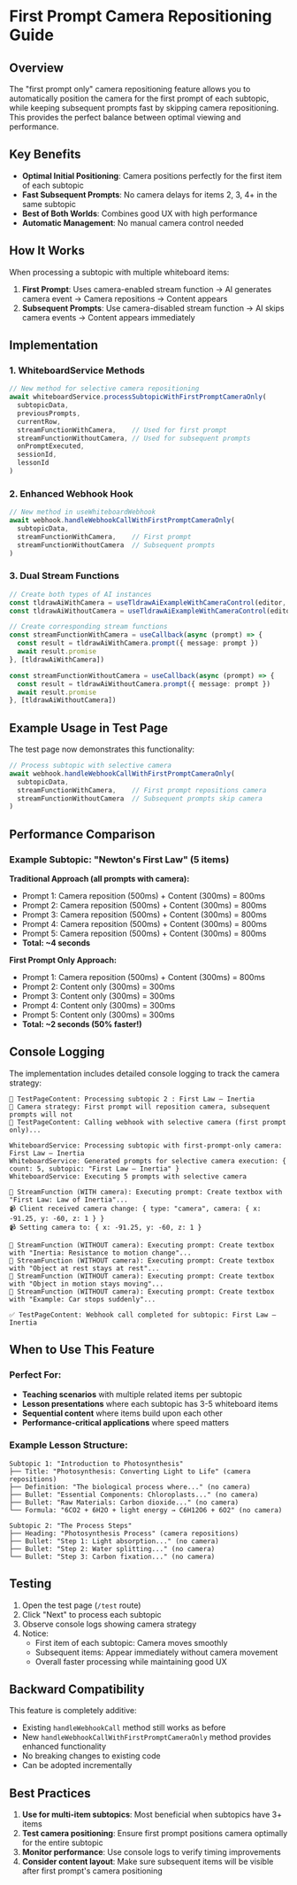# First Prompt Camera Repositioning Guide

## Overview

The "first prompt only" camera repositioning feature allows you to automatically position the camera for the first prompt of each subtopic, while keeping subsequent prompts fast by skipping camera repositioning. This provides the perfect balance between optimal viewing and performance.

## Key Benefits

- **Optimal Initial Positioning**: Camera positions perfectly for the first item of each subtopic
- **Fast Subsequent Prompts**: No camera delays for items 2, 3, 4+ in the same subtopic
- **Best of Both Worlds**: Combines good UX with high performance
- **Automatic Management**: No manual camera control needed

## How It Works

When processing a subtopic with multiple whiteboard items:

1. **First Prompt**: Uses camera-enabled stream function → AI generates camera event → Camera repositions → Content appears
2. **Subsequent Prompts**: Use camera-disabled stream function → AI skips camera events → Content appears immediately

## Implementation

### 1. WhiteboardService Methods

```typescript
// New method for selective camera repositioning
await whiteboardService.processSubtopicWithFirstPromptCameraOnly(
  subtopicData,
  previousPrompts,
  currentRow,
  streamFunctionWithCamera,    // Used for first prompt
  streamFunctionWithoutCamera, // Used for subsequent prompts
  onPromptExecuted,
  sessionId,
  lessonId
)
```

### 2. Enhanced Webhook Hook

```typescript
// New method in useWhiteboardWebhook
await webhook.handleWebhookCallWithFirstPromptCameraOnly(
  subtopicData,
  streamFunctionWithCamera,    // First prompt
  streamFunctionWithoutCamera  // Subsequent prompts
)
```

### 3. Dual Stream Functions

```typescript
// Create both types of AI instances
const tldrawAiWithCamera = useTldrawAiExampleWithCameraControl(editor, true)
const tldrawAiWithoutCamera = useTldrawAiExampleWithCameraControl(editor, false)

// Create corresponding stream functions
const streamFunctionWithCamera = useCallback(async (prompt) => {
  const result = tldrawAiWithCamera.prompt({ message: prompt })
  await result.promise
}, [tldrawAiWithCamera])

const streamFunctionWithoutCamera = useCallback(async (prompt) => {
  const result = tldrawAiWithoutCamera.prompt({ message: prompt })
  await result.promise
}, [tldrawAiWithoutCamera])
```

## Example Usage in Test Page

The test page now demonstrates this functionality:

```typescript
// Process subtopic with selective camera
await webhook.handleWebhookCallWithFirstPromptCameraOnly(
  subtopicData,
  streamFunctionWithCamera,    // First prompt repositions camera
  streamFunctionWithoutCamera  // Subsequent prompts skip camera
)
```

## Performance Comparison

### Example Subtopic: "Newton's First Law" (5 items)

**Traditional Approach (all prompts with camera):**
- Prompt 1: Camera reposition (500ms) + Content (300ms) = 800ms
- Prompt 2: Camera reposition (500ms) + Content (300ms) = 800ms  
- Prompt 3: Camera reposition (500ms) + Content (300ms) = 800ms
- Prompt 4: Camera reposition (500ms) + Content (300ms) = 800ms
- Prompt 5: Camera reposition (500ms) + Content (300ms) = 800ms
- **Total: ~4 seconds**

**First Prompt Only Approach:**
- Prompt 1: Camera reposition (500ms) + Content (300ms) = 800ms
- Prompt 2: Content only (300ms) = 300ms
- Prompt 3: Content only (300ms) = 300ms
- Prompt 4: Content only (300ms) = 300ms
- Prompt 5: Content only (300ms) = 300ms
- **Total: ~2 seconds (50% faster!)**

## Console Logging

The implementation includes detailed console logging to track the camera strategy:

```
🚀 TestPageContent: Processing subtopic 2 : First Law – Inertia
🎯 Camera strategy: First prompt will reposition camera, subsequent prompts will not
📡 TestPageContent: Calling webhook with selective camera (first prompt only)...

WhiteboardService: Processing subtopic with first-prompt-only camera: First Law – Inertia
WhiteboardService: Generated prompts for selective camera execution: { count: 5, subtopic: "First Law – Inertia" }
WhiteboardService: Executing 5 prompts with selective camera

🎯 StreamFunction (WITH camera): Executing prompt: Create textbox with "First Law: Law of Inertia"...
📹 Client received camera change: { type: "camera", camera: { x: -91.25, y: -60, z: 1 } }
📹 Setting camera to: { x: -91.25, y: -60, z: 1 }

🎯 StreamFunction (WITHOUT camera): Executing prompt: Create textbox with "Inertia: Resistance to motion change"...
🎯 StreamFunction (WITHOUT camera): Executing prompt: Create textbox with "Object at rest stays at rest"...
🎯 StreamFunction (WITHOUT camera): Executing prompt: Create textbox with "Object in motion stays moving"...
🎯 StreamFunction (WITHOUT camera): Executing prompt: Create textbox with "Example: Car stops suddenly"...

✅ TestPageContent: Webhook call completed for subtopic: First Law – Inertia
```

## When to Use This Feature

### Perfect For:
- **Teaching scenarios** with multiple related items per subtopic
- **Lesson presentations** where each subtopic has 3-5 whiteboard items
- **Sequential content** where items build upon each other
- **Performance-critical applications** where speed matters

### Example Lesson Structure:
```
Subtopic 1: "Introduction to Photosynthesis"
├── Title: "Photosynthesis: Converting Light to Life" (camera repositions)
├── Definition: "The biological process where..." (no camera)
├── Bullet: "Essential Components: Chloroplasts..." (no camera)
├── Bullet: "Raw Materials: Carbon dioxide..." (no camera)
└── Formula: "6CO2 + 6H2O + light energy → C6H12O6 + 6O2" (no camera)

Subtopic 2: "The Process Steps"
├── Heading: "Photosynthesis Process" (camera repositions)
├── Bullet: "Step 1: Light absorption..." (no camera)
├── Bullet: "Step 2: Water splitting..." (no camera)
└── Bullet: "Step 3: Carbon fixation..." (no camera)
```

## Testing

1. Open the test page (`/test` route)
2. Click "Next" to process each subtopic
3. Observe console logs showing camera strategy
4. Notice:
   - First item of each subtopic: Camera moves smoothly
   - Subsequent items: Appear immediately without camera movement
   - Overall faster processing while maintaining good UX

## Backward Compatibility

This feature is completely additive:
- Existing `handleWebhookCall` method still works as before
- New `handleWebhookCallWithFirstPromptCameraOnly` method provides enhanced functionality
- No breaking changes to existing code
- Can be adopted incrementally

## Best Practices

1. **Use for multi-item subtopics**: Most beneficial when subtopics have 3+ items
2. **Test camera positioning**: Ensure first prompt positions camera optimally for the entire subtopic
3. **Monitor performance**: Use console logs to verify timing improvements
4. **Consider content layout**: Make sure subsequent items will be visible after first prompt's camera positioning 